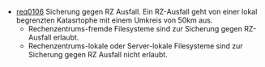   * [req0106](https://github.com/DomainDrivenArchitecture/ddaRequirement/blob/master/en/requirements/req0106.md) Sicherung gegen RZ Ausfall. Ein RZ-Ausfall geht von einer lokal begrenzten Katasrtophe mit einem Umkreis von 50km aus.
    * Rechenzentrums-fremde Filesysteme sind zur Sicherung gegen RZ-Ausfall erlaubt.
    * Rechenzentrums-lokale oder Server-lokale Filesysteme sind zur Sicherung gegen RZ Ausfall nicht erlaubt.
